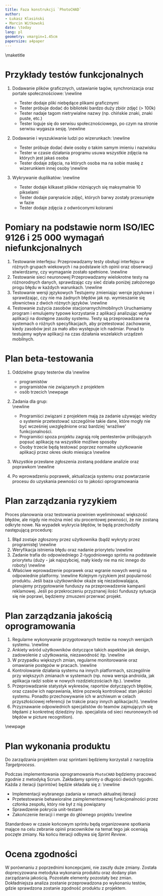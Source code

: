 ```yaml
---
title: Faza konstrukcji `PhotoCHAD`
author:
- Łukasz Klasiński
- Marcin Witkowski
date: \today
lang: pl
geometry: vmargin=1.45cm
papersize: a4paper
---
```


\maketitle

# Przykłady testów funkcjonalnych

1) Dodawanie plików graficznych, ustawianie tagów, synchronizacja oraz portale społecznościowe:
\newline
    - Tester dodaje pliki niebędące plikami graficznymi
    - Tester próbuje dodać do biblioteki bardzo duży zbiór zdjęć (> 100k)
    - Tester nadaje tagom nietrywialne nazwy (np. chińskie znaki, znaki puste, etc.)
    - Tester loguje się do serwisu społecznościowego, po czym na stronie serwisu wygasza sesję.
\newline

2) Dodawanie i wyszukiwanie ludzi po wizerunkach:
\newline
    - Tester próbuje dodać dwie osoby o takim samym imieniu i nazwisku
    - Tester w czasie działania programu usuwa wszystkie zdjęcia na których jest jakaś osoba
    - Tester dodaje zdjęcia, na których osoba ma na sobie maskę z wizerunkiem innej osoby
\newline

3) Wykrywanie duplikatów:
\newline
    - Tester dodaje kilkaset plików różniących się maksymalnie 10 pikselami
    - Tester dodaje paręnaście zdjęć, których barwy zostały przesunięte w fazie
    - Tester dodaje zdjęcia z odwróconymi kolorami

# Pomiary na podstawie norm ISO/IEC 9126 i 25 000 wymagań niefunkcjonalnych

1) Testowanie interfejsu:
    Przeprowadzamy testy obsługi interfejsu w różnych grupach wiekowych i na podstawie ich opinii oraz 
    obserwacji stwierdzamy, czy wymaganie zostało spełnione.
\newline
2) Testowanie sieci neuronowej
    Przeprowadzamy wielokrotne testy na różnorodnych danych, sprawdzając czy sieć działa poniżej założonego progu błędu
    w każdych warunkach.
\newline
3) Testowanie wersji językowych
    Testujemy zmieniając wersje językowe i sprawdzając, czy nie ma żadnych błędów jak np. wymieszanie się słownictwa z dwóch różnych języków. 
\newline
4) Testowanie zużycia zasobów stacjonarnych/mobilnych
    Uruchamiamy program i emulujemy typowe korzystanie z aplikacji analizując wpływ aplikacji na dostępne zasoby systemu. 
    Testy są przeprowadzane na systemach o różnych specyfikacjach, aby przetestować zachowanie, kiedy zasobów jest za mało albo występuje ich nadmiar. Ponad to testujemy wpływ aplikacji na czas działania wszelakich urządzeń mobilnych.


# Plan beta-testowania

1) Oddzielne grupy testerów dla
\newline 
    - programistów
    - programistów nie związanych z projektem
    - osób trzecich
\newpage

2) Zadania dla grup:  
\newline
    - Programiści związani z projektem mają za zadanie używając wiedzy o systemie przetestować szczególnie takie dane, które mogły nie być wcześniej uwzględnione oraz bardziej 'wrażliwe' funkcjonalności.
    - Programiści spoza projektu zagrają rolę pentesterów próbujących popsuć aplikację na wszystkie możliwe sposoby
    - Osoby trzecie będą testować poprzez normalne użytkowanie aplikacji przez okres około miesiąca
\newline
3) Wszystkie przesłane zgłoszenia zostaną poddane analizie oraz poprawkom
\newline
4) Po wprowadzeniu poprawek, aktualizacja systemu oraz powtarzanie procesu do uzyskania pewności co to jakości oprogramowania


# Plan zarządzania ryzykiem

Proces planowania oraz testowania powinien wyeliminować większość błędów, ale nigdy nie można mieć stu
procentowej pewności, że nie zostaną odkryte nowe. Na wypadek wykrycia błędów, te będą przechodziły następującą procedurę:

1) Błąd zostaje zgłoszony przez użytkownika (bądź wykryty przez programistę)
\newline
2) Weryfikacja istnienia błędu oraz nadanie priorytetu
\newline
3) Zadanie trafia do odpowiedniego 2-tygodniowego sprintu na podstawie priorytetu (duży - jak najszybciej, mały kiedy nie ma nic innego do roboty)
\newline
4) Właściwe wprowadzenie poprawek oraz wgranie nowych wersji na odpowiednie platformy.
\newline
Kolejnym ryzykiem jest popularność produktu. Jeśli baza użytkowników okaże się niezadowalająca, planujemy przygotowanie
funduszy na przeprowadzenie kampanii reklamowej. Jeśli po przekroczeniu przyznanej ilości funduszy sytuacja się nie poprawi, będziemy zmuszeni przerwać projekt.


# Plan zarządzania jakością oprogramowania

1) Regularne wykonywanie przygotowanych testów na nowych wersjach systemu.
\newline
2) Ankiety wśród użytkowników dotyczące takich aspektów jak design, zadowolenie z użytkowania, niezawodność itp.
\newline
3) W przypadku większych zmian, regularne monitorowanie oraz omawianie postępów w pracach.
\newline
4) Kontrolowanie działania systemu na innych platformach, szczególnie przy większych zmianach w systemach (np. nowa wersja androida, jak aplikacja radzi sobie w nowych rozdzielczościach itp.).
\newline
5) Przeprowadzanie statystyk wykresów, raportów dotyczących błędów, oraz czasów ich naprawiania, które pozwolą kontrolować stan jakości systemu. Ponadto przechowywanie ich w archiwum w celach przyszłościowej referencji (w trakcie pracy innych aplikacjach).
\newline
6) Przyznawanie odpowiednich specjalistów do teamów zajmujących się błędami z konkretnej dziedziny (np. specjalista od sieci neuronowych od błędów w picture recognition).

\newpage 

# Plan wykonania produktu

Do zarządzania projektem oraz sprintami będziemy korzystali z narzędzia _Targetprocess_.

Podczas implementowania oprogramowania `PhotoCHAD` będziemy pracować zgodnie z metodyką Scrum.
Zakładamy sprinty o długości dwóch tygodni. Każda z iteracji (sprintów) będzie składała się z:
\newline

* Implementacji wybranego zadania w ramach aktualnej iteracji
* Przetestowanie behawioralne zaimplementowanej funkcjonalności przez członka zespołu, który nie był z nią
powiązany
* Sprawdzenie pokrycia unit-testami
* Zakończenie iteracji i merge do głównego projektu
\newline

Standardowo w czasie końcowym sprintu będą organizowane spotkania mające na celu zebranie opinii
pracowników na temat tego jak oceniają poczęte zmiany. Na końcu iteracji odbywa się _Sprint Review_.


# Ocena zgodności

W porównaniu z poprzednimi koncepcjami, nie zaszły duże zmiany. Została doprecyzowana metodyka wykonania produktu
oraz dodany plan zarządzania jakością. Pozostałe elementy pozostały bez zmian. Dokładniejsza analiza zostanie przeprowadzona po wykonaniu testów, gdzie sprawdzona zostanie zgodność produktu z projektem. 
